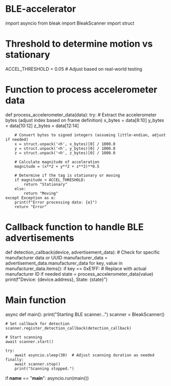 # BLE-accelerator
import asyncio
from bleak import BleakScanner
import struct

# Threshold to determine motion vs stationary
ACCEL_THRESHOLD = 0.05  # Adjust based on real-world testing

# Function to process accelerometer data
def process_accelerometer_data(data):
    try:
        # Extract the accelerometer bytes (adjust index based on frame definition)
        x_bytes = data[8:10]
        y_bytes = data[10:12]
        z_bytes = data[12:14]

        # Convert bytes to signed integers (assuming little-endian, adjust if needed)
        x = struct.unpack('<h', x_bytes)[0] / 1000.0
        y = struct.unpack('<h', y_bytes)[0] / 1000.0
        z = struct.unpack('<h', z_bytes)[0] / 1000.0

        # Calculate magnitude of acceleration
        magnitude = (x**2 + y**2 + z**2)**0.5

        # Determine if the tag is stationary or moving
        if magnitude < ACCEL_THRESHOLD:
            return "Stationary"
        else:
            return "Moving"
    except Exception as e:
        print(f"Error processing data: {e}")
        return "Error"

# Callback function to handle BLE advertisements
def detection_callback(device, advertisement_data):
    # Check for specific manufacturer data or UUID
    manufacturer_data = advertisement_data.manufacturer_data
    for key, value in manufacturer_data.items():
        if key == 0xE1FF:  # Replace with actual manufacturer ID if needed
            state = process_accelerometer_data(value)
            print(f"Device: {device.address}, State: {state}")

# Main function
async def main():
    print("Starting BLE scanner...")
    scanner = BleakScanner()

    # Set callback for detection
    scanner.register_detection_callback(detection_callback)

    # Start scanning
    await scanner.start()

    try:
        await asyncio.sleep(30)  # Adjust scanning duration as needed
    finally:
        await scanner.stop()
        print("Scanning stopped.")

if __name__ == "__main__":
    asyncio.run(main())
